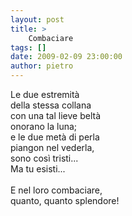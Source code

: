 ```yaml
---
layout: post
title: >
    Combaciare
tags: []
date: 2009-02-09 23:00:00
author: pietro
---
```

Le due estremità<br/>della stessa collana<br/>con una tal lieve beltà<br/>onorano la luna;<br/>e le due metà di perla<br/>piangon nel vederla,<br/>sono così tristi...<br/>Ma tu esisti...<br/><br/>E nel loro combaciare,<br/>quanto, quanto splendore!
